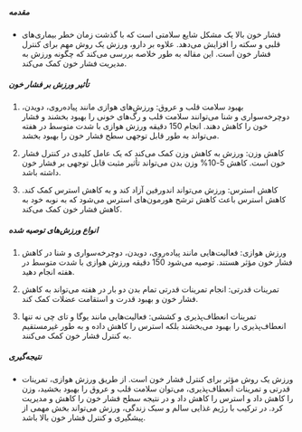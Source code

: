 ##### مقدمه
* فشار خون بالا یک مشکل شایع سلامتی است که با گذشت زمان خطر بیماری‌های قلبی و سکته را افزایش می‌دهد. علاوه بر دارو، ورزش یک روش مهم برای کنترل فشار خون است. این مقاله به طور خلاصه بررسی می‌کند که چگونه ورزش به مدیریت فشار خون کمک می‌کند.

##### تأثیر ورزش بر فشار خون
1. بهبود سلامت قلب و عروق: ورزش‌های هوازی مانند پیاده‌روی، دویدن، دوچرخه‌سواری و شنا می‌توانند سلامت قلب و رگ‌های خونی را بهبود بخشند و فشار خون را کاهش دهند. انجام 150 دقیقه ورزش هوازی با شدت متوسط در هفته می‌تواند به طور قابل توجهی سطح فشار خون را بهبود بخشد.

2. کاهش وزن: ورزش به کاهش وزن کمک می‌کند که یک عامل کلیدی در کنترل فشار خون است. کاهش 5-10% وزن بدن می‌تواند تأثیر مثبت قابل توجهی بر فشار خون داشته باشد.

3. کاهش استرس: ورزش می‌تواند اندورفین آزاد کند و به کاهش استرس کمک کند. کاهش استرس باعث کاهش ترشح هورمون‌های استرس می‌شود که به نوبه خود به کاهش فشار خون کمک می‌کند.

##### انواع ورزش‌های توصیه شده
1. ورزش هوازی: فعالیت‌هایی مانند پیاده‌روی، دویدن، دوچرخه‌سواری و شنا در کاهش فشار خون مؤثر هستند. توصیه می‌شود 150 دقیقه ورزش هوازی با شدت متوسط در هفته انجام دهید.

2. تمرینات قدرتی: انجام تمرینات قدرتی تمام بدن دو بار در هفته می‌تواند به کاهش فشار خون و بهبود قدرت و استقامت عضلات کمک کند.

3. تمرینات انعطاف‌پذیری و کششی: فعالیت‌هایی مانند یوگا و تای چی نه تنها انعطاف‌پذیری را بهبود می‌بخشند بلکه استرس را کاهش داده و به طور غیرمستقیم به کنترل فشار خون کمک می‌کنند.

##### نتیجه‌گیری
* ورزش یک روش مؤثر برای کنترل فشار خون است. از طریق ورزش هوازی، تمرینات قدرتی و تمرینات انعطاف‌پذیری، می‌توان سلامت قلب و عروق را بهبود بخشید، وزن را کاهش داد و استرس را کاهش داد و در نتیجه سطح فشار خون را کاهش و مدیریت کرد. در ترکیب با رژیم غذایی سالم و سبک زندگی، ورزش می‌تواند بخش مهمی از پیشگیری و کنترل فشار خون بالا باشد.